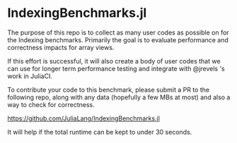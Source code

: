 # IndexingBenchmarks.jl

The purpose of this repo is to collect as many user codes as possible
on for the Indexing benchmarks. Primarily the goal is to evaluate
performance and correctness impacts for array views.

If this effort is successful, it will also create a body of user codes
that we can use for longer term performance testing and integrate with
@jrevels 's work in JuliaCI.

To contribute your code to this benchmark, please submit a PR to the
following repo, along with any data (hopefully a few MBs at most) and
also a way to check for correctness.

https://github.com/JuliaLang/IndexingBenchmarks.jl

It will help if the total runtime can be kept to under 30 seconds.
